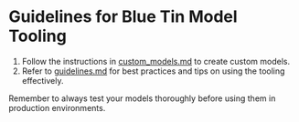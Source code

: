 # Guidelines for Blue Tin Model Tooling

1. Follow the instructions in [custom_models.md](custom_models.md) to create custom models.
2. Refer to [guidelines.md](guidelines.md) for best practices and tips on using the tooling effectively.

Remember to always test your models thoroughly before using them in production environments.